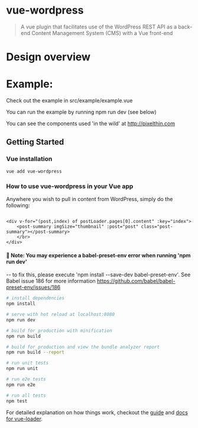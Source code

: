 # vue-wordpress

> A vue plugin that facilitates use of the WordPress REST API as a back-end Content Management System (CMS) with a Vue front-end

# Design overview


# Example:

Check out the example in src/example/example.vue

You can run the example by running npm run dev (see below)

You can see the components used 'in the wild' at http://pixelthin.com

## Getting Started

### Vue installation

```
vue add vue-wordpress

```

### How to use vue-wordpress in your Vue app

Anywhere you wish to pull in content from WordPress, simply do the following:
```

<div v-for="(post,index) of postLoader.pages[0].content" :key="index">
    <post-summary imgSize="thumbnail" :post="post" class="post-summary"></post-summary>
    </br>
</div>

```

#### &#x1F537; Note: You may experience a babel-preset-env error when running 'npm run dev'
-- to fix this, please execute 'npm install --save-dev babel-preset-env'. See Babel issue 186 for more information <https://github.com/babel/babel-preset-env/issues/186>

``` bash
# install dependencies
npm install

# serve with hot reload at localhost:8080
npm run dev

# build for production with minification
npm run build

# build for production and view the bundle analyzer report
npm run build --report

# run unit tests
npm run unit

# run e2e tests
npm run e2e

# run all tests
npm test
```

For detailed explanation on how things work, checkout the [guide](http://vuejs-templates.github.io/webpack/) and [docs for vue-loader](http://vuejs.github.io/vue-loader).
